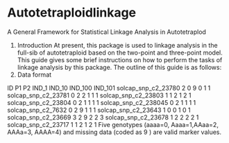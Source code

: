 # Autotetraploidlinkage
A General Framework for Statistical Linkage Analysis in Autotetraplod

1.	Introduction
At present, this package is used to linkage analysis in the full-sib of autotetraploid based on the two-point and three-point model. This guide gives some brief instructions on how to perform the tasks of linkage analysis by this package. The outline of this guide is as follows: 
2.	Data format

ID                        P1   P2  IND_1  IND_10  IND_100  IND_101
solcap_snp_c2_23780       2    0     9       0       1        1
solcap_snp_c2_23781       0    2     2       1       1        1
solcap_snp_c2_23803       1    1     2       1       2        1
solcap_snp_c2_23804       0    2     1       1       1        1
solcap_snp_c2_238045      0    2     1       1       1        1
solcap_snp_c2_7632        0    2     9       1       1        1
solcap_snp_c2_23643       1    0     0       1       0        1
solcap_snp_c2_23669       3    2     9       2       2        3
solcap_snp_c2_23678       1    2     2       2       2        1
solcap_snp_c2_23717       1    1     2       1       2        1
Five genotypes (aaaa=0, Aaaa=1,AAaa=2, AAAa=3, AAAA=4) and missing data (coded as 9 ) are valid marker values. 



